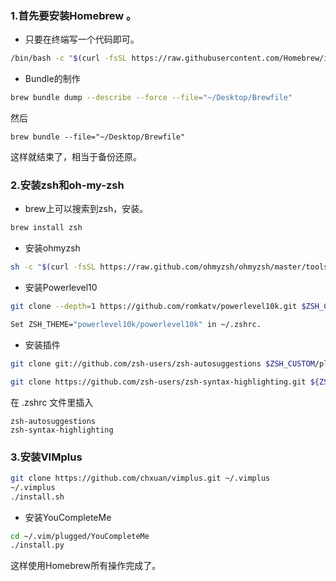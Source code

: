### 1.首先要安装Homebrew 。
* 只要在终端写一个代码即可。  
```bash
/bin/bash -c "$(curl -fsSL https://raw.githubusercontent.com/Homebrew/install/HEAD/install.sh)"
```
* Bundle的制作
```bash
brew bundle dump --describe --force --file="~/Desktop/Brewfile"
```
然后
```
brew bundle --file="~/Desktop/Brewfile"
```
这样就结束了，相当于备份还原。

### 2.安装zsh和oh-my-zsh
* brew上可以搜索到zsh，安装。
```bash
brew install zsh
```
* 安装ohmyzsh
```bash
sh -c "$(curl -fsSL https://raw.github.com/ohmyzsh/ohmyzsh/master/tools/install.sh)"
```
* 安装Powerlevel10

```bash
git clone --depth=1 https://github.com/romkatv/powerlevel10k.git $ZSH_CUSTOM/themes/powerlevel10k

Set ZSH_THEME="powerlevel10k/powerlevel10k" in ~/.zshrc.
```

* 安装插件
```bash
git clone git://github.com/zsh-users/zsh-autosuggestions $ZSH_CUSTOM/plugins/zsh-autosuggestions

git clone https://github.com/zsh-users/zsh-syntax-highlighting.git ${ZSH_CUSTOM:-~/.oh-my-zsh/custom}/plugins/zsh-syntax-highlighting
```
在 .zshrc 文件里插入
```
zsh-autosuggestions
zsh-syntax-highlighting
```
### 3.安装VIMplus
```bash
git clone https://github.com/chxuan/vimplus.git ~/.vimplus
~/.vimplus
./install.sh
```
* 安装YouCompleteMe
```bash
cd ~/.vim/plugged/YouCompleteMe
./install.py
```
这样使用Homebrew所有操作完成了。